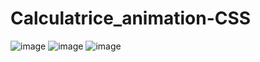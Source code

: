 # Calculatrice_animation-CSS
![image](https://github.com/Maxime-poivre/Calculatrice_animation-CSS/assets/135856955/7e29392e-94e1-4549-ae8b-f3efff5c7e2b)
![image](https://github.com/Maxime-poivre/Calculatrice_animation-CSS/assets/135856955/72dbecf0-733d-4369-9e7e-1b57638c9f23)
![image](https://github.com/Maxime-poivre/Calculatrice_animation-CSS/assets/135856955/0ed6f4dc-034b-4663-8bfd-c0302dcec2be)


